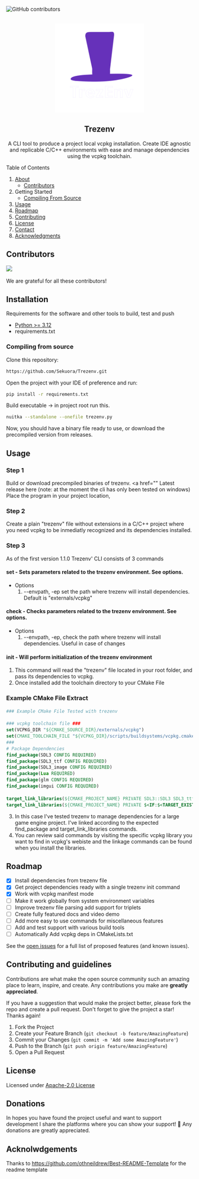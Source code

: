 ![GitHub contributors](https://img.shields.io/github/contributors/Sekuora/Trezenv?color=blue)

<br />
<div align="center">
  <a href="https://github.com/othneildrew/Best-README-Template">
    <img src="./resources/images/logo.png" alt="Logo" width="240" height="240">
  </a>

<h2 align="center">Trezenv </h2>

<p align="center">
    A CLI tool to produce a project local vcpkg installation. Create IDE agnostic and replicable C/C++ environments with ease and manage dependencies using the vcpkg toolchain. 
    <br />
    <!-- <a href="https://github.com/othneildrew/Best-README-Template"><strong>Explore the docs »</strong></a>
    <br />
    <br />
    <a href="https://github.com/othneildrew/Best-README-Template">View Demo</a>
    ·
    <a href="https://github.com/othneildrew/Best-README-Template/issues/new?labels=bug&template=bug-report---.md">Report Bug</a>
    ·
    <a href="https://github.com/othneildrew/Best-README-Template/issues/new?labels=enhancement&template=feature-request---.md">Request Feature</a> -->
  </p>
</div>

<!-- TABLE OF CONTENTS -->

<p>
  <summary>Table of Contents</summary>
  <ol>
    <li>
      <a href="#readme-top">About</a>
      <ul>
        <li><a href="#contributors">Contributors</a></li>
      </ul>
    </li>
    <li>
      Getting Started
      <ul>
        <li><a href="#compiling-from-source">Compiling From Source</a></li>
      </ul>
    </li>
    <li><a href="#usage">Usage</a></li>
    <li><a href="#roadmap">Roadmap</a></li>
    <li><a href="#Contributing-and-guidelines">Contributing</a></li>
    <li><a href="#license">License</a></li>
    <li><a href="#donations">Contact</a></li>
    <li><a href="#acknowledgments">Acknowledgments</a></li>
  </ol>
</p>

## Contributors

<a href="https://github.com/Sekuora/Trezenv/graphs/contributors">
  <img src="https://contrib.rocks/image?repo=Sekuora/Trezenv" />
</a>

We are grateful for all these contributors!


## Installation

Requirements for the software and other tools to build, test and push 
- [Python >= 3.12](https://www.python.org/downloads/)
- requirements.txt


### Compiling from source

Clone this repository:

  ```sh
  https://github.com/Sekuora/Trezenv.git
  ```

Open the project with your IDE of preference and run:

  ```sh
  pip install -r requirements.txt
  ```

Build executable -> in project root run this.
  ```sh
  nuitka --standalone --onefile trezenv.py
  ```

Now, you should have a binary file ready to use, or download the precompiled version from releases.


## Usage

### Step 1
Build or download precompiled binaries of trezenv.   <a href="" Latest release here </a> (note: at the moment the cli has only been tested on windows)
Place the program in your project location, 


### Step 2
Create a plain "trezenv" file without extensions in a C/C++ project where you need vcpkg to be inmediatly recognized and its dependencies installed.

### Step 3
As of the first version 1.1.0 Trezenv' CLI consists of 3 commands
#### set - Sets parameters related to the trezenv environment. See options.
  - Options
    1. --envpath, -ep set the path where trezenv will install dependencies. Default is "externals/vcpkg"
#### check - Checks parameters related to the trezenv environment. See options.
 - Options
     1. --envpath, -ep, check the path where trezenv will install dependencies. Useful in case of changes
#### init - Will perform initialization of the trezenv environment
1. This command will read the "trezenv" file located in your root folder, and pass its dependencies to vcpkg.
2. Once installed add the toolchain directory to your CMake File

### Example CMake File Extract
```CMake
### Example CMake File Tested with trezenv

### vcpkg toolchain file ### 
set(VCPKG_DIR "${CMAKE_SOURCE_DIR}/externals/vcpkg")
set(CMAKE_TOOLCHAIN_FILE "${VCPKG_DIR}/scripts/buildsystems/vcpkg.cmake" CACHE STRING "Vcpkg toolchain file")
###
# Package Dependencies
find_package(SDL3 CONFIG REQUIRED)
find_package(SDL3_ttf CONFIG REQUIRED)
find_package(SDL3_image CONFIG REQUIRED)
find_package(Lua REQUIRED)
find_package(glm CONFIG REQUIRED)
find_package(imgui CONFIG REQUIRED)

target_link_libraries(${CMAKE_PROJECT_NAME} PRIVATE SDL3::SDL3 SDL3_ttf::SDL3_ttf-shared imgui::imgui ${LUA_LIBRARIES} glm::glm-header-only)
target_link_libraries(${CMAKE_PROJECT_NAME} PRIVATE $<IF:$<TARGET_EXISTS:SDL3_image::SDL3_image-shared>,SDL3_image::SDL3_image-shared,SDL3_image::SDL3_image-static>)

```

3. In this case I've tested trezenv to manage dependencies for a large game engine project. I've linked according to the expected find_package and target_link_libraries commands.
4. You can review said commands by visiting the specific vcpkg library you want to find in vcpkg's webiste and the linkage commands can be found when you install the libraries.

<!-- ROADMAP -->

## Roadmap

- [X] Install dependencies from trezenv file
- [X] Get project dependencies ready with a single trezenv init command
- [X] Work with vcpkg manifest mode
- [ ] Make it work globally from system environment variables
- [ ] Improve trezenv file parsing add support for triplets
- [ ] Create fully featured docs and video demo
- [ ] Add more easy to use commands for miscellaneous features
- [ ] Add and test support with various build tools
- [ ] Automatically Add vcpkg deps in CMakeLists.txt

See the [open issues](https://github.com/Sekuora/Trezenv/issues) for a full list of proposed features (and known issues).

<!-- CONTRIBUTING -->

## Contributing and guidelines

Contributions are what make the open source community such an amazing place to learn, inspire, and create. Any contributions you make are **greatly appreciated**.

If you have a suggestion that would make the project better, please fork the repo and create a pull request.
Don't forget to give the project a star! Thanks again!

1. Fork the Project
2. Create your Feature Branch (`git checkout -b feature/AmazingFeature`)
3. Commit your Changes (`git commit -m 'Add some AmazingFeature'`)
4. Push to the Branch (`git push origin feature/AmazingFeature`)
5. Open a Pull Request


<!-- License -->

## License

 Licensed under <a href="https://github.com/Sekuora/Trezenv/blob/main/LICENSE" >  Apache-2.0 License
    
  </a>

## Donations

In hopes you have found the project useful and want to support development I share the platforms where you can show your support! 💓 Any donations are greatly appreciated.

## Acknolwdgements
Thanks to https://github.com/othneildrew/Best-README-Template for the readme template

